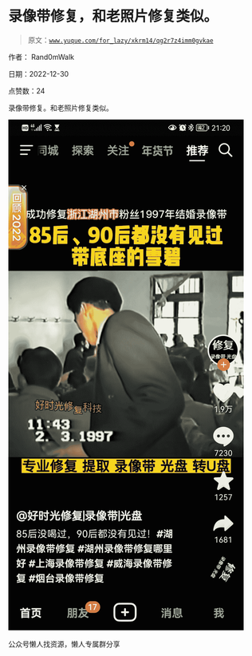# 录像带修复，和老照片修复类似。

> 原文：[`www.yuque.com/for_lazy/xkrm14/qg2r7z4imm0gvkae`](https://www.yuque.com/for_lazy/xkrm14/qg2r7z4imm0gvkae)



作者： Rand0mWalk



日期：2022-12-30



点赞数：24



录像带修复。和老照片修复类似。



![](img/9e1a01a5709e6dc4892de621a2080535.png)



公众号懒人找资源，懒人专属群分享

